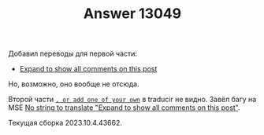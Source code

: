 ﻿---
title: "Answer 13049"
se.owner.user_id: 176217
se.owner.display_name: "αλεχολυτ"
se.owner.link: "https://ru.meta.stackoverflow.com/users/176217/%ce%b1%ce%bb%ce%b5%cf%87%ce%bf%ce%bb%cf%85%cf%84"
se.answer_id: 13049
se.question_id: 13048
se.post_type: answer
se.is_accepted: False
---
<p>Добавил переводы для первой части:</p>
<ul>
<li><a href="https://ru.traducir.win/strings/15918" rel="nofollow noreferrer">Expand to show all comments on this post</a></li>
</ul>
<p>Но, возможно, оно вообще не отсюда.</p>
<p>Второй части <a href="https://ru.traducir.win/filters?sourceRegex=add%20one%20of%20your%20own" rel="nofollow noreferrer"><code>, or add one of your own</code></a> в traducir не видно. Завёл багу на MSE <a href="https://meta.stackexchange.com/q/393601/339911">No string to translate &quot;Expand to show all comments on this post&quot;</a>.</p>
<p>Текущая сборка 2023.10.4.43662.</p>
